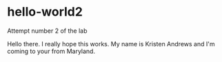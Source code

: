 # hello-world2
Attempt number 2 of the lab

Hello there. I really hope this works. My name is Kristen Andrews and I'm coming to your from Maryland.

